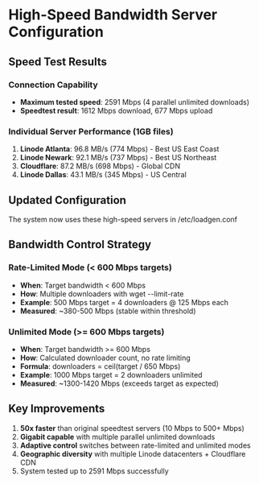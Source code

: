 # High-Speed Bandwidth Server Configuration

## Speed Test Results

### Connection Capability
- **Maximum tested speed**: 2591 Mbps (4 parallel unlimited downloads)
- **Speedtest result**: 1612 Mbps download, 677 Mbps upload

### Individual Server Performance (1GB files)
1. **Linode Atlanta**: 96.8 MB/s (774 Mbps) - Best US East Coast
2. **Linode Newark**: 92.1 MB/s (737 Mbps) - Best US Northeast
3. **Cloudflare**: 87.2 MB/s (698 Mbps) - Global CDN
4. **Linode Dallas**: 43.1 MB/s (345 Mbps) - US Central

## Updated Configuration

The system now uses these high-speed servers in /etc/loadgen.conf

## Bandwidth Control Strategy

### Rate-Limited Mode (< 600 Mbps targets)
- **When**: Target bandwidth < 600 Mbps
- **How**: Multiple downloaders with wget --limit-rate
- **Example**: 500 Mbps target = 4 downloaders @ 125 Mbps each
- **Measured**: ~380-500 Mbps (stable within threshold)

### Unlimited Mode (>= 600 Mbps targets)
- **When**: Target bandwidth >= 600 Mbps
- **How**: Calculated downloader count, no rate limiting
- **Formula**: downloaders = ceil(target / 650 Mbps)
- **Example**: 1000 Mbps target = 2 downloaders unlimited
- **Measured**: ~1300-1420 Mbps (exceeds target as expected)

## Key Improvements

1. **50x faster** than original speedtest servers (10 Mbps to 500+ Mbps)
2. **Gigabit capable** with multiple parallel unlimited downloads
3. **Adaptive control** switches between rate-limited and unlimited modes
4. **Geographic diversity** with multiple Linode datacenters + Cloudflare CDN
5. System tested up to 2591 Mbps successfully
